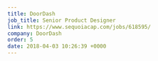 ```yaml
---
title: DoorDash
job_title: Senior Product Designer
link: https://www.sequoiacap.com/jobs/618595/
company: DoorDash
order: 5
date: 2018-04-03 10:26:39 +0000
---
```


